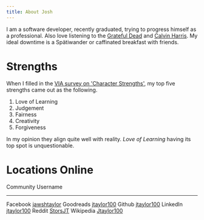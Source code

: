 ```yaml
---
title: About Josh
---
```


I am a software developer, recently graduated, trying to progress himself as a
professional. Also love listening to the [Grateful Dead][] and [Calvin Harris][]. My
ideal downtime is a Spätiwander or caffinated breakfast with friends.

# Strengths

When I filled in the [VIA survey on 'Character Strengths'][Via], my top five strengths
came out as the following.

1. Love of Learning
2. Judgement
3. Fairness
4. Creativity 
5. Forgiveness

In my opinion they align quite well with reality. _Love of Learning_ having its
top spot is unquestionable.

# Locations Online

Community   Username
----------  -------------------------------------------------------------
Facebook    [jawshtaylor](https://www.facebook.com/jawshtaylor)
Goodreads   [jtaylor100](https://www.goodreads.com/jtaylor100)
Github      [jtaylor100](https://github.com/jtaylor100)
LinkedIn    [jtaylor100](https://www.linkedin.com/in/jtaylor100)
Reddit      [StorsJT](https://www.reddit.com/user/StorsJT)
Wikipedia   [Jtaylor100](https://en.wikipedia.org/wiki/User:Jtaylor100)

[Via]: http://www.viacharacter.org/www
[Grateful Dead]: http://www.dead.net/home
[Calvin Harris]: http://calvinharris.com
